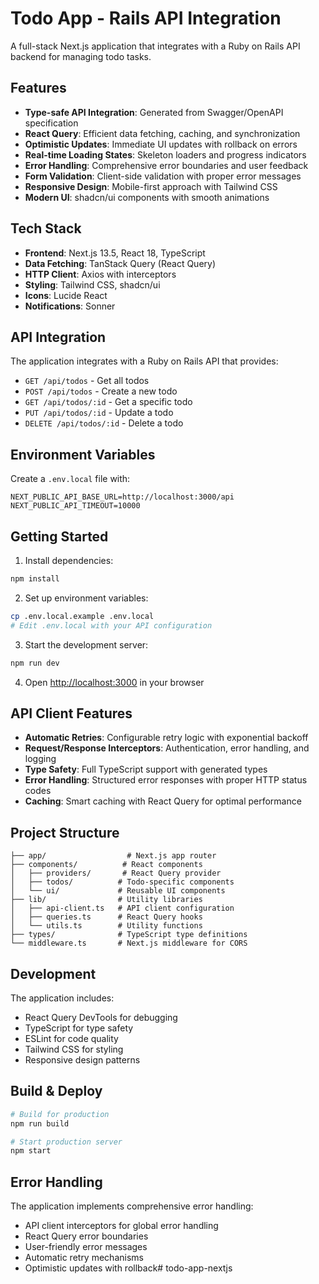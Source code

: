 # Todo App - Rails API Integration

A full-stack Next.js application that integrates with a Ruby on Rails API backend for managing todo tasks.

## Features

- **Type-safe API Integration**: Generated from Swagger/OpenAPI specification
- **React Query**: Efficient data fetching, caching, and synchronization
- **Optimistic Updates**: Immediate UI updates with rollback on errors
- **Real-time Loading States**: Skeleton loaders and progress indicators
- **Error Handling**: Comprehensive error boundaries and user feedback
- **Form Validation**: Client-side validation with proper error messages
- **Responsive Design**: Mobile-first approach with Tailwind CSS
- **Modern UI**: shadcn/ui components with smooth animations

## Tech Stack

- **Frontend**: Next.js 13.5, React 18, TypeScript
- **Data Fetching**: TanStack Query (React Query)
- **HTTP Client**: Axios with interceptors
- **Styling**: Tailwind CSS, shadcn/ui
- **Icons**: Lucide React
- **Notifications**: Sonner

## API Integration

The application integrates with a Ruby on Rails API that provides:

- `GET /api/todos` - Get all todos
- `POST /api/todos` - Create a new todo
- `GET /api/todos/:id` - Get a specific todo
- `PUT /api/todos/:id` - Update a todo
- `DELETE /api/todos/:id` - Delete a todo

## Environment Variables

Create a `.env.local` file with:

```env
NEXT_PUBLIC_API_BASE_URL=http://localhost:3000/api
NEXT_PUBLIC_API_TIMEOUT=10000
```

## Getting Started

1. Install dependencies:
```bash
npm install
```

2. Set up environment variables:
```bash
cp .env.local.example .env.local
# Edit .env.local with your API configuration
```

3. Start the development server:
```bash
npm run dev
```

4. Open [http://localhost:3000](http://localhost:3000) in your browser

## API Client Features

- **Automatic Retries**: Configurable retry logic with exponential backoff
- **Request/Response Interceptors**: Authentication, error handling, and logging
- **Type Safety**: Full TypeScript support with generated types
- **Error Handling**: Structured error responses with proper HTTP status codes
- **Caching**: Smart caching with React Query for optimal performance

## Project Structure

```
├── app/                  # Next.js app router
├── components/          # React components
│   ├── providers/       # React Query provider
│   ├── todos/          # Todo-specific components
│   └── ui/             # Reusable UI components
├── lib/                # Utility libraries
│   ├── api-client.ts   # API client configuration
│   ├── queries.ts      # React Query hooks
│   └── utils.ts        # Utility functions
├── types/              # TypeScript type definitions
└── middleware.ts       # Next.js middleware for CORS
```

## Development

The application includes:
- React Query DevTools for debugging
- TypeScript for type safety
- ESLint for code quality
- Tailwind CSS for styling
- Responsive design patterns

## Build & Deploy

```bash
# Build for production
npm run build

# Start production server
npm start
```

## Error Handling

The application implements comprehensive error handling:
- API client interceptors for global error handling
- React Query error boundaries
- User-friendly error messages
- Automatic retry mechanisms
- Optimistic updates with rollback# todo-app-nextjs
